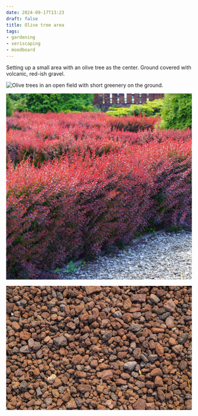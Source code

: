 ```yaml
---
date: 2024-09-17T13:23
draft: false
title: Olive tree area
tags:
- gardening
- xeriscaping
- moodboard
---
```


Setting up a small area with an olive tree as the center. Ground covered with volcanic, red-ish gravel.

![Olive trees in an open field with short greenery on the ground.](../attachment/vsc-paste/olive-tree-area-240917132924.png)

![Berberis Thunbergii bushes with red leaves. ](../attachment/vsc-paste/olive-tree-area-240917133553.png)

![Small volcanic/lava rock/gravel in bordeaux and brown color tones.](../attachment/vsc-paste/olive-tree-area-240917133057.png)
